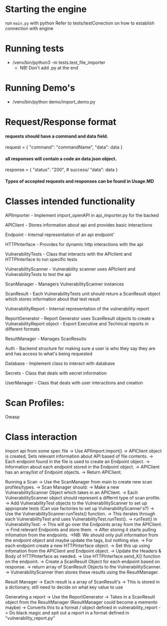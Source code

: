 # Starting the engine 
run `main.py` with python
Refer to tests/testConection on how to establish connection with engine 

# Running tests
- /venv/bin/python3 -m tests.test_file_importer 
    - NB! Don't add .py at the end

# Running Demo's
- /venv/bin/python demo/import_demo.py 

# Request/Response format
#### requests should have a command and data field.
request = {
    "command": "commandName",
    "data": data
}

#### all responses will contain a code an data json object.
response = {
    "status": "200", # success/
    "data": data
    }

#### Types of accepted requests and responses can be found in Usage.MD

# Classes intended functionality
APIImporter
    - Implement import_openAPI in api_importer.py for the backed

APIClient
    - Stores information about api and provides basic interactions

Endpoint
    - Internal representation of an api endpoint'

HTTPInterface
    - Provides for dynamic http interactions with the api

VulnerabilityTests
    - Class that interacts with the APIclient and HTTPInterface to run specific tests

VulnerabilityScanner
    - Vulnerability scanner uses APIclient and VulnerabilityTests to test the api

ScanManager
    - Managers VulnerabilityScanner instances

ScanResult
    - Each VulnerabilityTests unit should return a ScanResult object which stores information about that test result

VulnerabilityReport
    - Internal representation of the vulnerability report

ReportGenerator
    - Report Generator uses ScanResult objects to create a VulnerabilityReport object
    - Export Executive and Techincal reports in different formats

ResultManager
    - Manages ScanResults

Auth
    - Backend structure for making sure a user is who they say they are and has access to what's being requested

Database
    - Implement class to interact with database

Secrets
    - Class that deals with secret information

UserManager
    - Class that deals with user interactions and creation

# Scan Profiles:
Owasp


# Class interaction
Import api from some spec file
-> Use APIImport.import()
-> APIClient object is created, Sets relevant information about API based of file contents.
-> Each endpoint found in the file is used to create an Endpoint object.
-> Information about each endpoint stored in the Endpoint object.
-> APIClient has an array/list of Endpoint objects.
-> Return APIClient. 

Running a Scan
-> Use the ScanManager from main to create new scan profiles/types.
-> Scan Manager should:
-> Make a new VulnerabilityScanner Object which takes in an APIClient.
    -> Each VulnerabilityScanner object should represent a differnt type of scan profile.
-> Add VulnerabilityTest objects to the VulnerabilityScanner to set up approprate tests (Can use factories to set up VulnerabilityScanner's?)
-> Use the VulnerabilityScanner.runTests() function.
    -> This iterates through each VulnerabilityTest and uses VulnerabilityTest.runTest().
    -> runTest() in VulnerabilityTest:
        -> This will go over the Endpoints array from the APIClient.
        -> Find relevant Endpoints and store them.
        -> After storing it starts pulling infomation from the endpoints.
            ->NB: We should only pull information from the endpoint object and maybe update the tags, but nothing else.
        -> For each endpoint create a new HTTPInterface object.
            -> Set this up using infomation from the APIClient and Endpoint object.
            -> Update the Headers & Body of HTTPInterface as needed.
            -> Use HTTPInterface.send_X() function on the endpoint.
            -> Create a ScanResult Object for each endpoint based on response.
        -> return array of ScanResult Objects to the VulnerabilityScanner.
        -> VulnerabilityScanner then stores these results using the ResultManager.

Result Manager
-> Each result is a array of ScanResult's
-> This is stored in a dictionary, still need to decide on what key value to use


Generating a report
-> Use the ReportGenerator
-> Takes in a ScanResult object from the ResultManager (ResultManager could become a memento maybe)
-> Converts this to a format / object defined in vulnerability_report
-> Do black magic and spit out a report in a format defined in "vulnerability_report.py"
